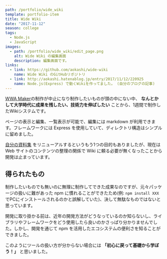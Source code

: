 ```yaml
---
path: /portfolio/wide_wiki
template: portfolio-item
title: Wide Wiki
date: "2017-11-12"
season: college
tags:
  - Node.js
  - JavaScript
images:
  - path: /portfolio/wide_wiki/edit_page.png
    alt: Wide Wiki の編集画面
    description: 編集画面です。
links:
  - link: https://github.com/aokashi/wide-wiki
    name: Wide Wiki のGitHubリポジトリ
  - link: http://aokashi.hatenablog.jp/entry/2017/11/12/220925
    name: Node.js(Express) で動くWikiを作ってました。 (自分のブログの記事)
---
```


[WWA Maker](/portfolio/wwa_maker)の制作が中止になり制作したいものが頭の中にない中、 **なんとかして大学時代に成果を残したい、技術力を伸ばしたい** ことから、1週間で制作したWikiシステムです。

ページの表示と編集、一覧表示が可能で、編集には markdown が利用できます。フレームワークには Express を使用していて、ディレクトリ構造はシンプルに留めました。

[自分の資料集](https://contents.aokashi.net/docs/) をリニューアルするというもう1つの目的もありましたが、現在は Web サイトのコンテンツの整理の関係で Wiki に頼る必要が無くなったことから開発は止まっています。

## 得られたもの

制作したいものでも無いのに無理に制作してできた成果なのですが、元々パッケージの扱いに難があった npm に慣れることができたため(例: `npm install XXX` でPCにインストールされるのかと誤解していた)、決して無駄なものではないと思っています。

開発に取り掛かる前は、近年の開発方法がどうなっているのか知らないし、ライブラリやフレームワークをどう使用したら良いのかさっぱり分かりませんでした。しかし、開発を通じて npm を活用したエコシステムの便利さを知ることができました。

このようにツールの扱い方が分からない場合には **「初心に戻って基礎から学ぼう！」** と思いました。
